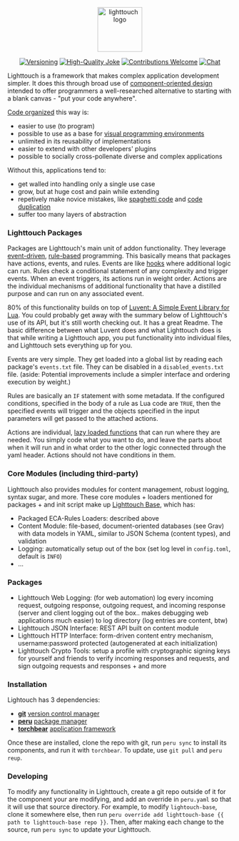 <p align="center"><img width="100" src="https://i.imgur.com/zwjfmrF.png" alt="lighttouch logo"></p>

<p align="center">
  <a href="https://github.com/foundpatterns/lighttouch/releases"><img src="https://img.shields.io/badge/version-0.9.9-blue.svg" alt="Versioning"></a>
  <a href="https://github.com/foundpatterns?q=&type=fork&language=lua"><img src="https://requires.io/static/3.5/badges/flat/up-to-date.svg" alt="High-Quality Joke"></a>
  <a href="https://github.com/foundpatterns/lighttouch/issues"><img src="https://img.shields.io/badge/contributions-welcome-brightgreen.svg?style=" alt="Contributions Welcome"></a>
  <a href="https://discord.gg/sWCQxT"><img src="https://img.shields.io/badge/chat-on%20discord-7289da.svg" alt="Chat"></a>
</p>

Lighttouch is a framework that makes complex application development simpler.  It does this through broad use of [component-oriented design](https://en.wikipedia.org/wiki/Component-based_software_engineering) intended to offer programmers a well-researched alternative to starting with a blank canvas - "put your code anywhere".

[Code organized](https://en.wikipedia.org/wiki/Structured_programming) this way is:
- easier to use (to program)
- possible to use as a base for [visual programming environments](https://en.wikipedia.org/wiki/Visual_programming_language) 
- unlimited in its reusability of implementations
- easier to extend with other developers' plugins
- possible to socially cross-pollenate diverse and complex applications

Without this, applications tend to:
- get walled into handling only a single use case
- grow, but at huge cost and pain while extending
- repetively make novice mistakes, like [spaghetti code](http://wiki.c2.com/?SpaghettiCode) and [code duplication](http://wiki.c2.com/?DuplicatedCode)
- suffer too many layers of abstraction

### Lighttouch Packages

Packages are Lighttouch's main unit of addon functionality. They leverage [event-driven](https://en.wikipedia.org/wiki/Event-driven_programming), [rule-based](https://en.wikipedia.org/wiki/Rule-based_system) programming.  This basically means that packages have actions, events, and rules.  Events are like [hooks](https://stackoverflow.com/questions/467557/what-is-meant-by-the-term-hook-in-programming) where additional logic can run.  Rules check a conditional statement of any complexity and trigger events.  When an event triggers, its actions run in weight order.  Actions are the individual mechanisms of additional functionality that have a distilled purpose and can run on any associated event.

80% of this functionality builds on top of [Luvent: A Simple Event Library for Lua](https://github.com/ejmr/Luvent).  You could probably get away with the summary below of Lighttouch's use of its API, but it's still worth checking out.  It has a great Readme.  The basic difference between what Luvent does and what Lighttouch does is that while writing a Lighttouch app, you put functionality into individual files, and Lighttouch sets everything up for you.

Events are very simple.  They get loaded into a global list by reading each package's `events.txt` file.  They can be disabled in a `disabled_events.txt` file.  (aside: Potential improvements include a simpler interface and ordering execution by weight.)

Rules are basically an `IF` statement with some metadata.  If the configured conditions, specified in the body of a rule as Lua code are `TRUE`, then the specified events will trigger and the objects specified in the input parameters will get passed to the attached actions.

Actions are individual, [lazy loaded functions](https://whatis.techtarget.com/definition/lazy-loading-dynamic-function-loading) that can run where they are needed.  You simply code what you want to do, and leave the parts about when it will run and in what order to the other logic connected through the yaml header.  Actions should not have conditions in them.

### Core Modules (including third-party)

Lighttouch also provides modules for content management, robust logging, syntax sugar, and more.  These core modules + loaders mentioned for packages + and init script make up [Lighttouch Base](https://github.com/foundpatterns/lighttouch-base), which has:
- Packaged ECA-Rules Loaders: described above
- Content Module: file-based, document-oriented databases (see Grav) with data models in YAML, similar to JSON Schema (content types), and validation
- Logging: automatically setup out of the box (set log level in `config.toml`, default is `INFO`)
- ...

### Packages

- Lighttouch Web Logging:  (for web automation) log every incoming request, outgoing response, outgoing request, and incoming response (server and client logging out of the box.. makes debugging web applications much easier) to log directory (log entries are content, btw)
- Lighttouch JSON Interface: REST API built on content module
- Lighttouch HTTP Interface: form-driven content entry mechanism, username:password protected (autogenerated at each initialization)
- Lighttouch Crypto Tools: setup a profile with cryptographic signing keys for yourself and friends to verify incoming responses and requests, and sign outgoing requests and responses + and more

### Installation

Lightouch has 3 dependencies:
* **[git](https://git-scm.com)** [version control manager](https://en.wikipedia.org/wiki/Version_control)
* **[peru](https://github.com/buildinspace/peru)** [package manager](https://en.wikipedia.org/wiki/Package_manager)
* **[torchbear](https://github.com/foundpatterns/torchbear)** [application framework](https://stackoverflow.com/questions/4241919/what-is-meant-by-application-framework)

Once these are installed, clone the repo with git, run `peru sync` to install its components, and run it with `torchbear`.  To update, use `git pull` and `peru reup`.

### Developing

To modify any functionality in Lighttouch, create a git repo outside of it for the component your are modifying, and add an override in `peru.yaml` so that it will use that source directory.  For example, to modify `lightouch-base`, clone it somewhere else, then run `peru override add lighttouch-base {{ path to lighttouch-base repo }}`.  Then, after making each change to the source, run `peru sync` to update your Lighttouch.
